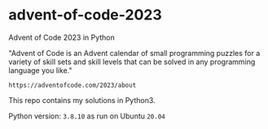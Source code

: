 # advent-of-code-2023
Advent of Code 2023 in Python

"Advent of Code is an Advent calendar of small programming puzzles for a variety of skill sets and skill levels that can be solved in any programming language you like."

`https://adventofcode.com/2023/about`

This repo contains my solutions in Python3.

Python version: `3.8.10` as run on Ubuntu `20.04`
